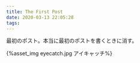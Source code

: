```yaml
---
title: The First Post
date: 2020-03-13 22:05:28
tags:
---
```


最初のポスト。本当に最初のポストを書くときに消す。

{%asset_img eyecatch.jpg アイキャッチ%}